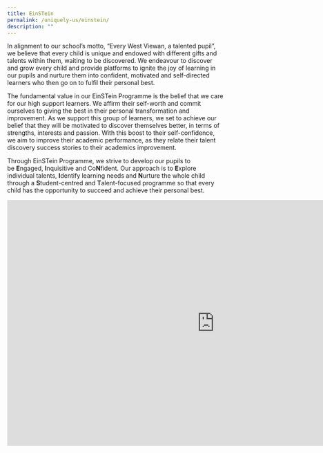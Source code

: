 ```yaml
---
title: EinSTein
permalink: /uniquely-us/einstein/
description: ""
---
```

In alignment to our school’s motto, “Every West Viewan, a talented pupil”, we believe that every child is unique and endowed with different gifts and talents within them, waiting to be discovered. We endeavour to discover and grow every child and provide platforms to ignite the joy of learning in our pupils and nurture them into confident, motivated and self-directed learners who then go on to fulfil their personal best.

  

The fundamental value in our EinSTein Programme is the belief that we care for our high support learners. We affirm their self-worth and commit ourselves to giving the best in their personal transformation and improvement. As we support this group of learners, we set to achieve our belief that they will be motivated to discover themselves better, in terms of strengths, interests and passion. With this boost to their self-confidence, we aim to improve their academic performance, as they relate their talent discovery success stories to their academics improvement.

  

Through EinSTein Programme, we strive to develop our pupils to be&nbsp;**E**ngaged,&nbsp;**I**nquisitive and Co**N**fident. Our approach is to&nbsp;**E**xplore individual talents,&nbsp;**I**dentify learning needs and&nbsp;**N**urture the whole child through a&nbsp;**S**tudent-centred and&nbsp;**T**alent-focused programme so that every child has the opportunity to succeed and achieve their personal best.

<iframe allowfullscreen="true" height="569" width="960" frameborder="0" src="https://docs.google.com/presentation/d/e/2PACX-1vSAh10ww4lv4F2u7sQ-kVPt_yedw0gkdt5RUO_CDCKsnXoJrVYJsKZYXICbz59zKXRA5hDIMDP1Xq4i/embed?start=false&amp;loop=false&amp;delayms=3000"></iframe>

